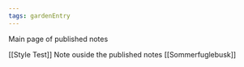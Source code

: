 ```yaml
---
tags: gardenEntry
---
```

Main page of published notes

[[Style Test]]
Note ouside the published notes [[Sommerfuglebusk]]
